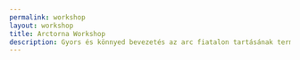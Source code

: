 ```yaml
---
permalink: workshop
layout: workshop
title: Arctorna Workshop
description: Gyors és könnyed bevezetés az arc fiatalon tartásának természetes módszerébe
---
```

